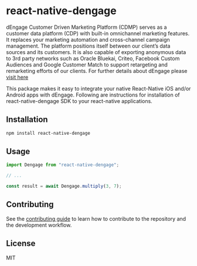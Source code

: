 # react-native-dengage

dEngage Customer Driven Marketing Platform (CDMP) serves as a customer data platform (CDP) with built-in omnichannel marketing features. It replaces your marketing automation and cross-channel campaign management.
The platform positions itself between our client’s data sources and its customers. It is also capable of exporting anonymous data to 3rd party networks such as Oracle Bluekai, Criteo, Facebook Custom Audiences and Google Customer Match to support retargeting and remarketing efforts of our clients.
For further details about dEngage please [visit here](https://docs.dengage.com)

This package makes it easy to integrate your native React-Native iOS and/or Android apps with dEngage. Following are instructions for installation of react-native-dengage SDK to your react-native applications.

## Installation

```sh
npm install react-native-dengage
```

## Usage

```js
import Dengage from "react-native-dengage";

// ...

const result = await Dengage.multiply(3, 7);
```

## Contributing

See the [contributing guide](CONTRIBUTING.md) to learn how to contribute to the repository and the development workflow.

## License

MIT

